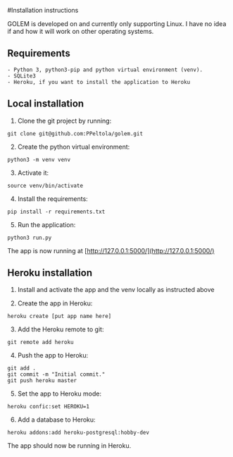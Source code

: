 #Installation instructions

GOLEM is developed on and currently only supporting Linux. I have no idea if and how it will work on other operating systems.

## Requirements

	- Python 3, python3-pip and python virtual environment (venv).
	- SQLite3
	- Heroku, if you want to install the application to Heroku

## Local installation

1. Clone the git project by running:
```
git clone git@github.com:PPeltola/golem.git
```

2. Create the python virtual environment:
```
python3 -m venv venv
```

3. Activate it:
```
source venv/bin/activate
```

4. Install the requirements:
```
pip install -r requirements.txt
```

5. Run the application:
```
python3 run.py
```

The app is now running at [http://127.0.0.1:5000/](http://127.0.0.1:5000/)

## Heroku installation

1. Install and activate the app and the venv locally as instructed above

2. Create the app in Heroku:

```
heroku create [put app name here]
```

3. Add the Heroku remote to git:

```
git remote add heroku 
```

4. Push the app to Heroku:
```
git add .
git commit -m "Initial commit."
git push heroku master
```

5. Set the app to Heroku mode:
```
heroku confic:set HEROKU=1
```

6. Add a database to Heroku:
```
heroku addons:add heroku-postgresql:hobby-dev
```

The app should now be running in Heroku.
